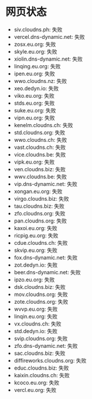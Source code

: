 # 网页状态
- siv.cloudns.ph: 失败
- vercel.dns-dynamic.net: 失败
- zosx.eu.org: 失败
- skyle.eu.org: 失败
- xiolin.dns-dynamic.net: 失败
- linqing.eu.org: 失败
- ipen.eu.org: 失败
- wwo.cloudns.nz: 失败
- xeo.dedyn.io: 失败
- viko.eu.org: 失败
- stds.eu.org: 失败
- suke.eu.org: 失败
- vipn.eu.org: 失败
- kenelm.cloudns.ch: 失败
- std.cloudns.org: 失败
- wwo.cloudns.ch: 失败
- vast.cloudns.ch: 失败
- vice.cloudns.be: 失败
- vipk.eu.org: 失败
- ven.cloudns.biz: 失败
- wwv.cloudns.be: 失败
- vip.dns-dynamic.net: 失败
- xongan.eu.org: 失败
- virgo.cloudns.biz: 失败
- tau.cloudns.biz: 失败
- zfo.cloudns.org: 失败
- pan.cloudns.org: 失败
- kaxoi.eu.org: 失败
- ricpig.eu.org: 失败
- cdue.cloudns.ch: 失败
- skvip.eu.org: 失败
- fox.dns-dynamic.net: 失败
- zot.dedyn.io: 失败
- beer.dns-dynamic.net: 失败
- ipzo.eu.org: 失败
- dsk.cloudns.biz: 失败
- mov.cloudns.org: 失败
- zote.cloudns.org: 失败
- wvvp.eu.org: 失败
- linqin.eu.org: 失败
- vx.cloudns.ch: 失败
- std.dedyn.io: 失败
- svip.cloudns.org: 失败
- zfo.dns-dynamic.net: 失败
- sac.cloudns.biz: 失败
- diffireworks.cloudns.org: 失败
- educ.cloudns.biz: 失败
- kaixin.cloudns.ch: 失败
- kcoco.eu.org: 失败
- vercl.eu.org: 失败
